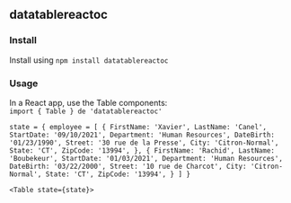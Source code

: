 ## datatablereactoc


### Install

Install using `npm install datatablereactoc`

### Usage 

In a React app, use the Table components:  
`import { Table } de 'datatablereactoc'`

`state = {
    employee = [
        {
            FirstName: 'Xavier',
            LastName: 'Canel',
            StartDate: '09/10/2021',
            Department: 'Human Resources',
            DateBirth: '01/23/1990',
            Street: '30 rue de la Presse',
            City: 'Citron-Normal',
            State: 'CT',
            ZipCode: '13994',
        },
        {
            FirstName: 'Rachid',
            LastName: 'Boubekeur',
            StartDate: '01/03/2021',
            Department: 'Human Resources',
            DateBirth: '03/22/2000',
            Street: '10 rue de Charcot',
            City: 'Citron-Normal',
            State: 'CT',
            ZipCode: '13994',
        }
    ]
}`

`<Table state={state}>`